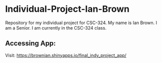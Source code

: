 # Individual-Project-Ian-Brown
Repository for my individual project for CSC-324.
My name is Ian Brown. 
I am a Senior. 
I am currently in the CSC-324 class. 
## Accessing App:
Visit: https://brownian.shinyapps.io/final_indy_project_app/
